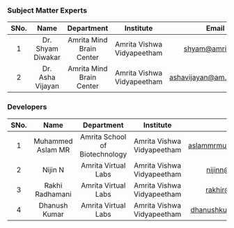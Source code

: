 ### Subject Matter Experts
| SNo. | Name | Department | Institute | Email |
| :---: | :---: | :---: | :---: | :---: |
| 1 | Dr. Shyam Diwakar | Amrita Mind Brain Center | Amrita Vishwa Vidyapeetham | shyam@amrita.edu 
| 2 | Dr. Asha Vijayan | Amrita Mind Brain Center | Amrita Vishwa Vidyapeetham | ashavijayan@am.amrita.edu

### Developers
| SNo. | Name | Department | Institute | Email |
| :---: | :---: | :---: | :---: | :---: |
| 1 | Muhammed Aslam MR | Amrita School of Biotechnology | Amrita Vishwa Vidyapeetham | aslammrmuhammed@gmail.com|
| 2 | Nijin N | Amrita Virtual Labs | Amrita Vishwa Vidyapeetham | nijinn@am.amrita.edu
| 3 | Rakhi Radhamani | Amrita Virtual Labs | Amrita Vishwa Vidyapeetham | rakhir@am.amrita.edu
| 4 | Dhanush Kumar | Amrita Virtual Labs | Amrita Vishwa Vidyapeetham | dhanushkumar@am.amrita.edu 
